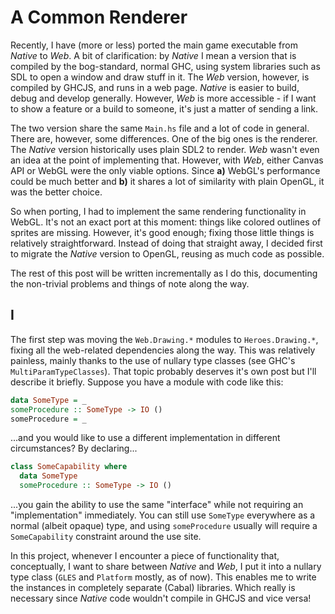 # A Common Renderer

Recently, I have (more or less) ported the main game executable from *Native* to *Web*. A bit of clarification: by *Native* I mean a version that is compiled by the bog-standard, normal GHC, using system libraries such as SDL to open a window and draw stuff in it. The *Web* version, however, is compiled by GHCJS, and runs in a web page. *Native* is easier to build, debug and develop generally. However, *Web* is more accessible - if I want to show a feature or a build to someone, it's just a matter of sending a link.

The two version share the same `Main.hs` file and a lot of code in general. There are, however, some differences. One of the big ones is the renderer. The *Native* version historically uses plain SDL2 to render. *Web* wasn't even an idea at the point of implementing that. However, with *Web*, either Canvas API or WebGL were the only viable options. Since **a)** WebGL's performance could be much better and **b)** it shares a lot of similarity with plain OpenGL, it was the better choice.

So when porting, I had to implement the same rendering functionality in WebGL. It's not an exact port at this moment: things like colored outlines of sprites are missing. However, it's good enough; fixing those little things is relatively straightforward. Instead of doing that straight away, I decided first to migrate the *Native* version to OpenGL, reusing as much code as possible.

The rest of this post will be written incrementally as I do this, documenting the non-trivial problems and things of note along the way.

## I

The first step was moving the `Web.Drawing.*` modules to `Heroes.Drawing.*`, fixing all the web-related dependencies along the way. This was relatively painless, mainly thanks to the use of nullary type classes (see GHC's `MultiParamTypeClasses`). That topic probably deserves it's own post but I'll describe it briefly. Suppose you have a module with code like this:

```Haskell
data SomeType = _
someProcedure :: SomeType -> IO ()
someProcedure = _
```

...and you would like to use a different implementation in different circumstances? By declaring...

```Haskell
class SomeCapability where
  data SomeType
  someProcedure :: SomeType -> IO ()
```

...you gain the ability to use the same "interface" while not requiring an "implementation" immediately. You can still use `SomeType` everywhere as a normal (albeit opaque) type, and using `someProcedure` usually will require a `SomeCapability` constraint around the use site.

In this project, whenever I encounter a piece of functionality that, conceptually, I want to share between *Native* and *Web*, I put it into a nullary type class (`GLES` and `Platform` mostly, as of now). This enables me to write the instances in completely separate (Cabal) libraries. Which really is necessary since *Native* code wouldn't compile in GHCJS and vice versa!


